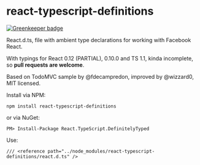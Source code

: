 react-typescript-definitions
============================

[![Greenkeeper badge](https://badges.greenkeeper.io/abduld/jaster.svg)](https://greenkeeper.io/)

React.d.ts, file with ambient type declarations for working with Facebook React.

With typings for React 0.12 (PARTIAL), 0.10.0 and TS 1.1, kinda incomplete, so **pull requests are welcome**.

Based on TodoMVC sample by @fdecampredon, improved by @wizzard0, MIT licensed.

Install via NPM:

    npm install react-typescript-definitions

or via NuGet:

    PM> Install-Package React.TypeScript.DefinitelyTyped 

Use:

    /// <reference path="../node_modules/react-typescript-definitions/react.d.ts" />

